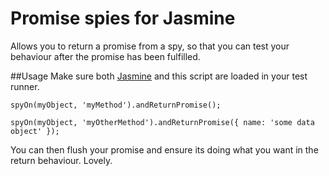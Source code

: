 # Promise spies for Jasmine
Allows you to return a promise from a spy, so that you can test your behaviour after the promise has been fulfilled.

##Usage
Make sure both [Jasmine](http://jasmine.github.io/) and this script are loaded in your test runner.

```
spyOn(myObject, 'myMethod').andReturnPromise();

spyOn(myObject, 'myOtherMethod').andReturnPromise({ name: 'some data object' });
```

You can then flush your promise and ensure its doing what you want in the return behaviour. Lovely.